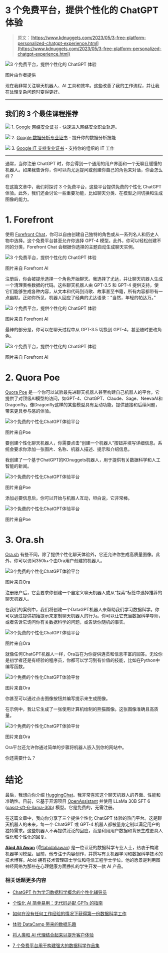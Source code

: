 # 3 个免费平台，提供个性化的 ChatGPT 体验

> 原文：[https://www.kdnuggets.com/2023/05/3-free-platform-personalized-chatgpt-experience.html](https://www.kdnuggets.com/2023/05/3-free-platform-personalized-chatgpt-experience.html)

![3 个免费平台，提供个性化的 ChatGPT 体验](../Images/c0700926ecd0b113c7f21abe48079e17.png)

图片由作者提供

现在我非常关注聊天机器人、AI 工具和效率。这些改善了我的工作流程，并让我在处理复杂问题时变得更好。

* * *

## 我们的 3 个最佳课程推荐

![](../Images/0244c01ba9267c002ef39d4907e0b8fb.png) 1. [Google 网络安全证书](https://www.kdnuggets.com/google-cybersecurity) - 快速进入网络安全职业轨道。

![](../Images/e225c49c3c91745821c8c0368bf04711.png) 2. [Google 数据分析专业证书](https://www.kdnuggets.com/google-data-analytics) - 提升你的数据分析技能

![](../Images/0244c01ba9267c002ef39d4907e0b8fb.png) 3. [Google IT 支持专业证书](https://www.kdnuggets.com/google-itsupport) - 支持你的组织的 IT 工作

* * *

通常，当你注册 ChatGPT 时，你会得到一个通用的用户界面和一个无聊且缓慢的机器人。如果我告诉你，你可以向尤达提问或创建你自己的角色来对话，你会怎么样？

在这篇文章中，我们将探讨 3 个免费平台，这些平台提供免费的个性化 ChatGPT 体验。此外，我们还会讨论一些重要功能，比如聊天分类、在模型之间切换和生成图像的能力。

# 1. Forefront

使用 [Forefront Chat](https://chat.forefront.ai/)，你可以自由创建自己独特的角色或从一系列名人和历史人物中选择。这个免费平台甚至允许你选择 GPT-4 模型。此外，你可以轻松创建不同的分类，Forefront Chat 会根据你选择的主题自动生成聊天实例。

![3 个免费平台，提供个性化的 ChatGPT 体验](../Images/27e28c673746fec1abc23d270b46c287.png)

图片来自 Forefront AI

注册后，你会被提示选择一个角色开始聊天。我选择了尤达，并让聊天机器人生成一个清理表格数据的代码。这些聊天机器人由 GPT-3.5 和 GPT-4 提供支持，使它们能够生成各种内容，从文本和代码到诗歌、故事甚至书籍，所有内容都带有一点幽默。正如你所见，机器人回应了经典的尤达语录：“当然，年轻的帕达万。”

![3 个免费平台，提供个性化的 ChatGPT 体验](../Images/19b71397d92645828d8a246d4e03e3ea.png)

图片来自 Forefront AI

最棒的部分是，你可以在聊天过程中从 GPT-3.5 切换到 GPT-4，甚至随时更改角色。

![3 个免费平台，提供个性化的 ChatGPT 体验](../Images/c8a8610c8cccd614cb1232b89de8858f.png)

图片来自 Forefront AI

# 2. Quora Poe

[Quora Poe](https://poe.com/) 是一个你可以试验最先进聊天机器人甚至构建自己机器人的平台。它提供了对顶级AI模型的访问，如GPT-4、ChatGPT、Claude、Sage、NeevaAI和Dragonfly。像Dragonfly这样的某些模型具有互动功能，提供链接和后续问题，带来更具参与感的体验。

![3个免费的个性化ChatGPT体验平台](../Images/6a71745c34e16959feeb45654474fea5.png)

图片来自Poe

要创建个性化聊天机器人，你需要点击“创建一个机器人”按钮并填写详细信息。系统会要求你添加一张图片、名称、机器人描述、提示和介绍信息。

我创建了一个基于ChatGPT的KDnuggets机器人，用于提供有关数据科学和人工智能的新闻。

![3个免费的个性化ChatGPT体验平台](../Images/929806312be40e4ba6800a195f2d79a8.png)

图片来自Poe

添加必要信息后，你可以开始与机器人互动，坦白说，它非常棒。

![3个免费的个性化ChatGPT体验平台](../Images/dcfa45f900977aa327c1beb8bf9bf289.png)

图片来自Poe

# 3\. Ora.sh

[Ora.sh](https://ora.sh/) 有些不同，除了提供个性化聊天体验外，它还允许你生成高质量图像。此外，你可以访问350k+个由Ora用户创建的机器人。

![3个免费的个性化ChatGPT体验平台](../Images/df31a430fd9971b2cf71536b40f8d0b5.png)

图片来自Ora

注册账户后，它会要求你创建一个自定义聊天机器人或从“探索”标签中选择推荐的聊天机器人。

在我们的案例中，我们将创建一个DataGPT机器人来帮助我们学习数据科学。你可以通过提供初始提示来定制聊天机器人的行为。你可以让它充当数据科学导师，或者告诉它询问你有关数据科学的问题，或告诉你随机的事实。

![3个免费的个性化ChatGPT体验平台](../Images/d883ca07349d0b8b8d9663584ebfda08.png)

图片来自Ora

就像任何ChatGPT机器人一样，Ora旨在为你提供连贯和信息丰富的回答。无论你是初学者还是有经验的程序员，你都可以学习到有价值的技能，比如在Python中编写函数。

![3个免费的个性化ChatGPT体验平台](../Images/770494b9605712d3194cf4dae286a844.png)

图片来自Ora

你甚至可以通过点击图像按钮并编写提示来生成图像。

在示例中，我让它生成了一张使用计算机绘制的熊猫图像。这张图像准确且高质量。

![3个免费的个性化ChatGPT体验平台](../Images/6ed074d4cfed5f8aa218d982efa06192.png)

图片来自Ora

Ora平台还允许你通过简单的步骤将机器人嵌入到你的网站中。

你还需要什么？

# 结论

最后，我想向你介绍 [HuggingChat](https://huggingface.co/chat/)。我非常喜欢这个聊天机器人的界面、性能和准确性。目前，它基于开源项目 [OpenAssistant](https://open-assistant.io/) 并使用 LLaMa 30B SFT 6 ([oasst-sft-6-llama-30b](https://huggingface.co/OpenAssistant/oasst-sft-6-llama-30b-xor)) 模型。它是免费的，无需注册。

在这篇文章中，我向你分享了三个提供个性化 ChatGPT 体验的热门平台。这是聊天机器人的未来，每一个 ChatGPT 或 GPT-4 机器人都被量身定制以满足用户的独特需求。这些机器人不再提供泛泛的回应，而是利用用户数据和背景生成更具人性化和个性化的回复。

**[Abid Ali Awan](https://www.polywork.com/kingabzpro)** ([@1abidaliawan](https://twitter.com/1abidaliawan)) 是一位认证的数据科学专业人士，热衷于构建机器学习模型。目前，他专注于内容创作，并撰写有关机器学习和数据科学技术的技术博客。Abid 拥有技术管理硕士学位和电信工程学士学位。他的愿景是利用图神经网络为那些在心理健康方面挣扎的学生开发一款 AI 产品。

### 相关话题更多内容

+   [ChatGPT 作为学习数据科学概念的个性化辅导员](https://www.kdnuggets.com/2023/05/chatgpt-personalized-tutor-learning-data-science-concepts.html)

+   [个性化 AI 简单易用：无代码适配 GPTs 的指南](https://www.kdnuggets.com/personalized-ai-made-simple-your-no-code-guide-to-adapting-gpts)

+   [如何在没有任何工作经验的情况下获得第一份数据科学工作](https://www.kdnuggets.com/2021/02/first-job-data-science-without-work-experience.html)

+   [体验 DataCamp 带来的数据乐趣](https://www.kdnuggets.com/2022/12/datacamp-experience-joy-data-datacamp.html)

+   [将人类和 AI 代理结合起来以提升客户体验](https://www.kdnuggets.com/2024/06/softweb/bringing-human-and-ai-agents-together-for-enhanced-customer-experience)

+   [7 个免费平台用于构建强大的数据科学作品集](https://www.kdnuggets.com/2022/10/7-free-platforms-building-strong-data-science-portfolio.html)
